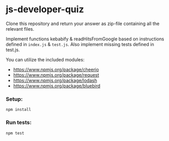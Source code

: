 js-developer-quiz
=================
Clone this repository and return your answer as zip-file containing all the relevant files.

Implement functions kebabify & readHitsFromGoogle based on instructions defined in `index.js` & `test.js`. 
Also implement missing tests defined in test.js. 

You can utilize the included modules:

- https://www.npmjs.org/package/cheerio
- https://www.npmjs.org/package/request
- https://www.npmjs.org/package/lodash
- https://www.npmjs.org/package/bluebird

### Setup:

    npm install

### Run tests:

    npm test